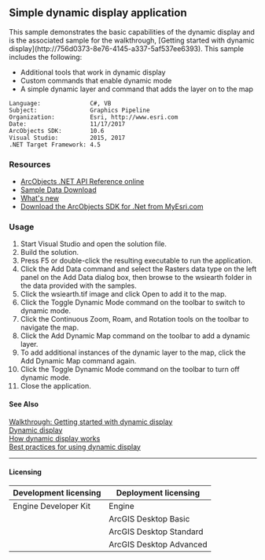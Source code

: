 ## Simple dynamic display application

  <div xmlns="http://www.w3.org/1999/xhtml" xmlns:my="http://schemas.microsoft.com/office/infopath/2003/myXSD/2006-02-10T23:25:53">This sample demonstrates the basic capabilities of the dynamic display and is the associated sample for the walkthrough, [Getting started with dynamic display](http://756d0373-8e76-4145-a337-5af537ee6393). This sample includes the following: </div>

*   Additional tools that work in dynamic display
*   Custom commands that enable dynamic mode
*   A simple dynamic layer and command that adds the layer on to the map   


<!-- TODO: Fill this section below with metadata about this sample-->
```
Language:              C#, VB
Subject:               Graphics Pipeline
Organization:          Esri, http://www.esri.com
Date:                  11/17/2017
ArcObjects SDK:        10.6
Visual Studio:         2015, 2017
.NET Target Framework: 4.5
```

### Resources

* [ArcObjects .NET API Reference online](http://desktop.arcgis.com/en/arcobjects/latest/net/webframe.htm)  
* [Sample Data Download](../../releases)  
* [What's new](http://desktop.arcgis.com/en/arcobjects/latest/net/webframe.htm#91cabc68-2271-400a-8ff9-c7fb25108546.htm)  
* [Download the ArcObjects SDK for .Net from MyEsri.com](https://my.esri.com/)  

### Usage
1. Start Visual Studio and open the solution file.   
1. Build the solution.   
1. Press F5 or double-click the resulting executable to run the application.   
1. Click the Add Data command and select the Rasters data type on the left panel on the Add Data dialog box, then browse to the wsiearth folder in the data provided with the samples.  
1. Click the wsiearth.tif image and click Open to add it to the map.  
1. Click the Toggle Dynamic Mode command on the toolbar to switch to dynamic mode.  
1. Click the Continuous Zoom, Roam, and Rotation tools on the toolbar to navigate the map.  
1. Click the Add Dynamic Map command on the toolbar to add a dynamic layer.  
1. To add additional instances of the dynamic layer to the map, click the Add Dynamic Map command again.  
1. Click the Toggle Dynamic Mode command on the toolbar to turn off dynamic mode.  
1. Close the application.  







#### See Also  
[Walkthrough: Getting started with dynamic display](http://desktop.arcgis.com/search/?q=Walkthrough%3A%20Getting%20started%20with%20dynamic%20display&p=0&language=en&product=arcobjects-sdk-dotnet&version=&n=15&collection=help)  
[Dynamic display](http://desktop.arcgis.com/search/?q=Dynamic%20display&p=0&language=en&product=arcobjects-sdk-dotnet&version=&n=15&collection=help)  
[How dynamic display works](http://desktop.arcgis.com/search/?q=How%20dynamic%20display%20works&p=0&language=en&product=arcobjects-sdk-dotnet&version=&n=15&collection=help)  
[Best practices for using dynamic display](http://desktop.arcgis.com/search/?q=Best%20practices%20for%20using%20dynamic%20display&p=0&language=en&product=arcobjects-sdk-dotnet&version=&n=15&collection=help)  


---------------------------------

#### Licensing  
| Development licensing | Deployment licensing | 
| ------------- | ------------- | 
| Engine Developer Kit | Engine |  
|  | ArcGIS Desktop Basic |  
|  | ArcGIS Desktop Standard |  
|  | ArcGIS Desktop Advanced |  


